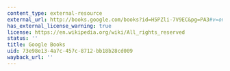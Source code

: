 ```yaml
---
content_type: external-resource
external_url: http://books.google.com/books?id=H5PZli-7V9EC&pg=PA3#v=onepage
has_external_license_warning: true
license: https://en.wikipedia.org/wiki/All_rights_reserved
status: ''
title: Google Books
uid: 73e98e13-4a7c-457c-8712-bb18b28cd009
wayback_url: ''
---
```


